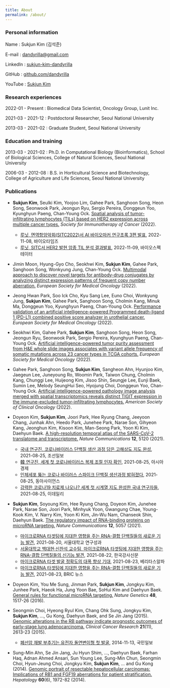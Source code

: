 ```yaml
---
title: About
permalink: /about/
---
```


### Personal information

Name
: Sukjun Kim (김석준)

E-mail
: dandyrilla@gmail.com

LinkedIn
: [sukjun-kim-dandyrilla](https://www.linkedin.com/in/sukjun-kim-dandyrilla/)

GitHub
: [github.com/dandyrilla](https://github.com/dandyrilla)

YouTube
: [Sukjun Kim](https://www.youtube.com/channel/UCajurZiO-sgtAuEWvYPPvJg)


### Research experiences

2022-01 - Present
: Biomedical Data Scientist, Oncology Group, Lunit Inc.

2021-03 - 2021-12
: Postdoctoral Researcher, Seoul National University

2013-03 - 2021-02
: Graduate Student, Seoul National University


### Education and training

2013-03 - 2021-02
: Ph.D. in Computational Biology (Bioinformatics), School of Biological Sciences, College of Natural Sciences, Seoul National University

2006-03 - 2012-08
: B.S. in Horticultural Science and Biotechnology, College of Agriculture and Life Sciences, Seoul National University


### Publications

* **Sukjun Kim**, Seulki Kim, Yoojoo Lim, Gahee Park, Sanghoon Song, Heon Song, Seonwook Park, Jeongun Ryu,
  Sergio Pereira, Donggeun Yoo, Kyunghyun Paeng, Chan-Young Ock.
  [Spatial analysis of tumor-infiltrating lymphocytes (TILs) based on HER2 expression across multiple cancer types.](https://jitc.bmj.com/content/10/Suppl_2/A1333)
  *Society for Immunotherapy of Cancer* (2022).

  * [루닛, 면역항암악회(SITC2022)서 AI 바이오마커 연구초록 3편 발표](https://www.biotimes.co.kr/news/articleView.html?idxno=9052), 2022-11-08, 바이오타임즈
  * [루닛, SITC서 HER2 발현 암종 TIL 분석 결과발표](http://www.biospectator.com/view/news_view.php?varAtcId=17604), 2022-11-09, 바이오스펙테이터

* Jimin Moon, Hyung-Gyo Cho, Seokhwi Kim, **Sukjun Kim**, Gahee Park, Sanghoon Song, Wonkyung Jung, Chan-Young Ock.
  [Multimodal approach to discover novel targets for antibody-drug conjugates by analyzing distinct expression patterns of frequent copy number aberration.](https://doi.org/10.1016/j.annonc.2022.07.1782)
  *European Society for Medical Oncology* (2022).

* Jeong Hwan Park, Soo Ick Cho, Kyu Sang Lee, Euno Choi, Wonkyung Jung, **Sukjun Kim**, Gahee Park, Sanghoon Song,
  Cholmin Kang, Minuk Ma, Donggeun Yoo, Kyunghyun Paeng, Chan-Young Ock.
  [Performance validation of an artificial intelligence-powered Programmed death-ligand 1 (PD-L1) combined positive score analyzer in urothelial cancer.](https://doi.org/10.1016/j.annonc.2022.07.126)
  *European Society for Medical Oncology* (2022).

* Seokhwi Kim, Gahee Park, **Sukjun Kim**, Sanghoon Song, Heon Song, Jeongun Ryu, Seonwook Park, Sergio Pereira,
  Kyunghyun Paeng, Chan-Young Ock.
  [Artificial intelligence-powered tumor purity assessment from H&E whole slide images associates with variant allele frequency of somatic mutations across 23 cancer types in TCGA cohorts.](https://doi.org/10.1016/j.annonc.2022.07.1784)
  *European Society for Medical Oncology* (2022).

* Gahee Park, Sanghoon Song, **Sukjun Kim**, Sangheon Ahn, Hyunjoo Kim, Jaegeun Lee, Juneyoung Ro, Woomin Park,
  Taiwon Chung, Cholmin Kang, Chunggi Lee, Huijeong Kim, Jisoo Shin, Seungje Lee, Eunji Baek, Sumin Lee, Melody SeungHui Seo,
  Hyojung Choi, Donggeun Yoo, Chan-Young Ock.
  [Artificial intelligence-powered pathology image analysis merged with spatial transcriptomics reveals distinct TIGIT expression in the immune-excluded tumor-infiltrating lymphocytes.](https://ascopubs.org/doi/abs/10.1200/JCO.2022.40.16_suppl.2570)
  *American Society of Clinical Oncology* (2022).

* Doyeon Kim, **Sukjun Kim**, Joori Park, Hee Ryung Chang, Jeeyoon Chang, Junhak Ahn, Heedo Park, Junehee Park,
  Narae Son, Gihyeon Kang, Jeonghun Kim, Kisoon Kim, Man-Seong Park, Yoon Ki Kim, Daehyun Baek.
  [A high-resolution temporal atlas of the SARS-CoV-2 translatome and transcriptome.](https://doi.org/10.1038/s41467-021-25361-5)
  *Nature Communications* **12**, 5120 (2021).
  
  * [국내 연구진, 코로나바이러스 단백질 생산 과정 담은 고해상도 지도 완성](https://www.chosun.com/economy/science/2021/08/25/EGWMLIHPYVGGLEDMCJJSQWSMNM/), 2021-08-25, 조선일보
  * [韓 연구진, 세계 첫 코로나바이러스 복제 조절 인자 확인](https://view.asiae.co.kr/article/2021082515303693791), 2021-08-25, 아시아경제
  * [인체세포 뚫는 코로나 바이러스 스파이크 단백질 생산과정 밝혀졌다](https://www.dongascience.com/news.php?idx=48945), 2021-08-25, 동아사이언스
  * [강력한 코로나19 치료제 나오나? 세계 첫 시계열 지도 완성한 국내 연구자들](https://www.edaily.co.kr/news/read?newsId=03532566629150928), 2021-08-25, 이데일리

* **Sukjun Kim**, Soyoung Kim, Hee Ryung Chang, Doyeon Kim, Junehee Park, Narae Son, Joori Park, Minhyuk Yoon,
  Gwangung Chae, Young-Kook Kim, V. Narry Kim, Yoon Ki Kim, Jin-Wu Nam, Chanseok Shin, Daehyun Baek.
  [The regulatory impact of RNA-binding proteins on microRNA targeting.](https://doi.org/10.1038/s41467-021-25078-5)
  *Nature Communications* **12**, 5057 (2021).
  
  * [마이크로RNA 타겟팅에 지대한 영향을 주는 RNA-결합 단백질들의 새로운 기능 발견](https://www.snu.ac.kr/research/highlights?md=v&bbsidx=132985), 2021-08-20, 서울대학교 연구성과
  * [서울대학교 백대현·신찬석 교수팀, 마이크로RNA 타겟팅에 지대한 영향을 주는 RNA-결합 단백질들의 신기능 발견](http://www.lecturernews.com/news/articleView.html?idxno=74286), 2021-08-22, 한국강사신문
  * [마이크로RNA 타겟 발굴 정확도의 대폭 향상 기대](http://www.veritas-a.com/news/articleView.html?idxno=382873), 2021-08-23, 베리타스알파
  * [마이크로RNA 타겟팅에 지대한 영향을 주는 RNA-결합 단백질들의 새로운 기능 발견](https://www.ibric.org/myboard/read.php?Board=news&id=333953), 2021-08-23, BRIC 뉴스
  
* Doyeon Kim, You Me Sung, Jinman Park, **Sukjun Kim**, Jongkyu Kim, Junhee Park, Haeok Ha, Jung Yoon Bae, SoHui Kim
  and Daehyun Baek. [General rules for functional microRNA targeting.](https://doi.org/10.1038/ng.3694)
  *Nature Genetics* **48**, 1517-26 (2016).

* Seongmin Choi, Hyeong Ryul Kim, Chang Ohk Sung, Jongkyu Kim, **Sukjun Kim**, ..., Gu Kong, Daehyun Baek, and
  Se Jin Jang (2015). [Genomic alterations in the RB pathway indicate prognostic outcomes of early-stage lung adenocarcinoma.](https://doi.org/10.1158/1078-0432.ccr-14-0519)
  *Clinical Cancer Research* **21**(11), 2613-23 (2015).
  
  * [폐선암 재발 부추기는 유전자 돌연변이형 첫 발굴](http://news.kmib.co.kr/article/view.asp?arcid=0008854069&code=61171911&cp=nv), 2014-11-13, 국민일보

* Sung-Min Ahn, Se Jin Jang, Ju Hyun Shim, ..., Daehyun Baek, Farhan Haq, Adnan Ahmed Ansari,
  Sun Young Lee, Sung-Min Chun, Seongmin Choi, Hyun-Jeung Choi, Jongkyu Kim, **Sukjun Kim**, ... and Gu Kong (2014).
  [Genomic portrait of resectable hepatocellular carcinomas: Implications of RB1 and FGF19 aberrations for patient stratification.](https://doi.org/10.1002/hep.27198)
  *Hepatology* **60**(6), 1972-82 (2014).
